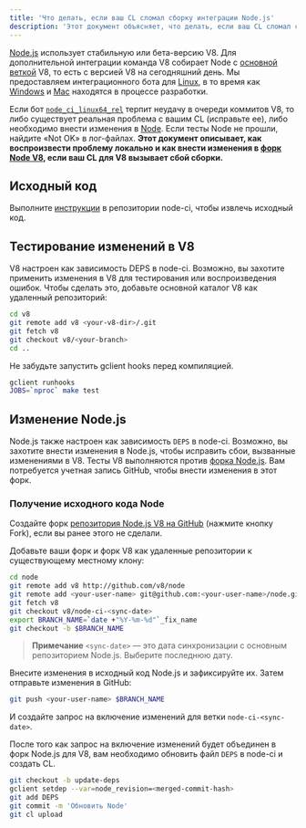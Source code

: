 ```yaml
---
title: 'Что делать, если ваш CL сломал сборку интеграции Node.js'
description: 'Этот документ объясняет, что делать, если ваш CL сломал сборку интеграции Node.js.'
---
```

[Node.js](https://github.com/nodejs/node) использует стабильную или бета-версию V8. Для дополнительной интеграции команда V8 собирает Node с [основной веткой](https://chromium.googlesource.com/v8/v8/+/refs/heads/main) V8, то есть с версией V8 на сегодняшний день. Мы предоставляем интеграционного бота для [Linux](https://ci.chromium.org/p/node-ci/builders/ci/Node-CI%20Linux64), в то время как [Windows](https://ci.chromium.org/p/node-ci/builders/ci/Node-CI%20Win64) и [Mac](https://ci.chromium.org/p/node-ci/builders/ci/Node-CI%20Mac64) находятся в процессе разработки.

Если бот [`node_ci_linux64_rel`](https://ci.chromium.org/p/node-ci/builders/try/node_ci_linux64_rel) терпит неудачу в очереди коммитов V8, то либо существует реальная проблема с вашим CL (исправьте ее), либо необходимо внести изменения в [Node](https://github.com/v8/node/). Если тесты Node не прошли, найдите «Not OK» в лог-файлах. **Этот документ описывает, как воспроизвести проблему локально и как внести изменения в [форк Node V8](https://github.com/v8/node/), если ваш CL для V8 вызывает сбой сборки.**

## Исходный код

Выполните [инструкции](https://chromium.googlesource.com/v8/node-ci) в репозитории node-ci, чтобы извлечь исходный код.

## Тестирование изменений в V8

V8 настроен как зависимость DEPS в node-ci. Возможно, вы захотите применить изменения в V8 для тестирования или воспроизведения ошибок. Чтобы сделать это, добавьте основной каталог V8 как удаленный репозиторий:

```bash
cd v8
git remote add v8 <your-v8-dir>/.git
git fetch v8
git checkout v8/<your-branch>
cd ..
```

Не забудьте запустить gclient hooks перед компиляцией.

```bash
gclient runhooks
JOBS=`nproc` make test
```

## Изменение Node.js

Node.js также настроен как зависимость `DEPS` в node-ci. Возможно, вы захотите внести изменения в Node.js, чтобы исправить сбои, вызванные изменениями в V8. Тесты V8 выполняются против [форка Node.js](https://github.com/v8/node). Вам потребуется учетная запись GitHub, чтобы внести изменения в этот форк.

### Получение исходного кода Node

Создайте форк [репозитория Node.js V8 на GitHub](https://github.com/v8/node/) (нажмите кнопку Fork), если вы ранее этого не сделали.

Добавьте ваши форк и форк V8 как удаленные репозитории к существующему местному клону:

```bash
cd node
git remote add v8 http://github.com/v8/node
git remote add <your-user-name> git@github.com:<your-user-name>/node.git
git fetch v8
git checkout v8/node-ci-<sync-date>
export BRANCH_NAME=`date +"%Y-%m-%d"`_fix_name
git checkout -b $BRANCH_NAME
```

> **Примечание** `<sync-date>` — это дата синхронизации с основным репозиторием Node.js. Выберите последнюю дату.

Внесите изменения в исходный код Node.js и зафиксируйте их. Затем отправьте изменения в GitHub:

```bash
git push <your-user-name> $BRANCH_NAME
```

И создайте запрос на включение изменений для ветки `node-ci-<sync-date>`.


После того как запрос на включение изменений будет объединен в форк Node.js для V8, вам необходимо обновить файл `DEPS` в node-ci и создать CL.

```bash
git checkout -b update-deps
gclient setdep --var=node_revision=<merged-commit-hash>
git add DEPS
git commit -m 'Обновить Node'
git cl upload
```
